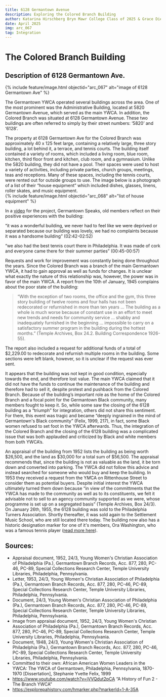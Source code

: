 ```yaml
---
title: 6128 Germantown Avenue
description: Exploring the Colored Branch Building
author: Katarina Hirschberg Bryn Mawr College Class of 2025 & Grace Diehl Bryn Mawr College Class of 2027
date: April 2025
img: arc_067
tag: Integration
---
```


# The Colored Branch Building 

## Description of 6128 Germantown Ave. 

{% include feature/image.html objectid="arc_067" alt="image of 6128 Germantown Ave" %}

The Germantown YWCA operated several buildings across the area. One of the most prominent was the Administrative Building, located at 5820 Germantown Avenue, which served as the main YWCA. In addition, the Colored Branch was situated at 6128 Germantown Avenue. These two buildings are often referred to simply by their street numbers: ‘5820’ and ‘6128’.

The property at 6128 Germantown Ave for the Colored Branch was approximately 40 x 125 feet large, containing a relatively large, three story building, a lot behind it, a terrace, and tennis courts. The building itself contained a variety of rooms, which included a living room, blue room, kitchen, third floor front and kitchen, club room, and a gymnasium. Unlike the 5820 building, they did not have a pool. Their spaces were used to host a variety of activities, including private parties, church groups, meetings, teas and receptions. Many of these spaces, including the tennis courts, were rented out for outside groups to use. The image below is a photograph of a list of their “house equipment” which included dishes, glasses, linens, roller skates, and music equipment.  
{% include feature/image.html objectid="arc_068" alt="list of house equipment" %}

In a [video](https://www.youtube.com/watch?v=jVVQdut2pCA) for the project, Germantown Speaks, old members reflect on their positive experiences with the building: 

“it was a wonderful building, we never had to feel like we were deprived or separated because our building was lovely, we had no complaints because it was a handsome building” (02:42-02:52) 

“we also had the best tennis court there in Philadelphia. It was made of cork and everyone came there for their summer parties” (00:45-00:57) 

Requests and work for improvement was constantly being done throughout the years. Since the Colored Branch was a branch of the main Germantown YWCA, it had to gain approval as well as funds for changes. It is unclear what exactly the nature of this relationship was, however, the power was in favor of the main YWCA. A report from the 10th of January, 1945 complains about the poor state of the building:  

>“With the exception of two rooms, the office and the gym, this three story building of twelve rooms and four halls has not been redecorated or refurnished in more than ten years ... The building as a whole is much worse because of constant use in an effort to meet new trends and needs for community service ... shabby and inadequately furnished in the beginning ... impossible to carry on a satisfactory summer program in the building during the hottest months.” (Temple Archives, Box 24.2. Building Correspondence 1926-55).  

The report also included a request for additional funds of a total of $2,229.00 to redecorate and refurnish multiple rooms in the building. Some sections were left blank, however, so it is unclear if the request was ever sent.   

It appears that the building was not kept in good condition, especially towards the end, and therefore lost value. The main YWCA claimed that it did not have the funds to continue the maintenance of the building and therefore had to sell it, despite protest and pushback from the Colored Branch. Because of the building’s important role as the home of the Colored Branch and a focal point for the Germantown Black community, many members fought to keep it. So, while some saw the closing of the 6128 building as a “triumph” for integration, others did not share this sentiment. For them, this event was tragic and became “deeply ingrained in the mind of Germantown's Black community” (Felix, 1999, 217), in fact, some Black women refused to set foot in the YWCA afterwards. Thus, the integration of the Colored Branch and the closing of the 6128 building was a complicated issue that was both applauded and criticized by Black and white members from both YWCA’s. 

An appraisal of the building from 1952 lists the building as being worth $26,500, and the land as $30,000 for a total sum of $56,500. The appraisal recommends that, since the building is not as valuable as the land, it be torn down and converted into parking. The YWCA did not follow this advice and instead searched for someone who would buy and keep the building. In 1953 they received a request from the Y*M*CA on Rittenhouse Street to consider them as potential buyers. Despite initial interest the YWCA ultimately turned them down because “in view of the committments that the YWCA has made to the community as well as to its constituents, we felt it advisable not to sell to an agency community supported as we were, whose programme is set up on a segregated basis” (Temple Archives, Box 24/3). On January 26th, 1955, the 6128 building was sold to the Philadelphia Turners Association. Shortly thereafter, it was sold again to the Settlement Music School, who are still located there today. The building now also has a historic designation marker for one of it's members, Ora Washington, who was a famous tennis player ([read more here](https://explorepahistory.com/hmarker.php?markerId=1-A-35A)). 

## Sources: 
- Appraisal document, 1952, 24/3, Young Women's Christian Association of Philadelphia (Pa.), Germantown Branch Records, Acc. 877, 280, PC-46, PC-89, Special Collections Research Center, Temple University Libraries, Philadelphia, Pennsylvania. 
- Letter, 1953, 24/3, Young Women's Christian Association of Philadelphia (Pa.), Germantown Branch Records, Acc. 877, 280, PC-46, PC-89, Special Collections Research Center, Temple University Libraries, Philadelphia, Pennsylvania. 
- Document, 24/3, Young Women's Christian Association of Philadelphia (Pa.), Germantown Branch Records, Acc. 877, 280, PC-46, PC-89, Special Collections Research Center, Temple University Libraries, Philadelphia, Pennsylvania. 
- Image from appraisal document, 1952, 24/3, Young Women's Christian Association of Philadelphia (Pa.), Germantown Branch Records, Acc. 877, 280, PC-46, PC-89, Special Collections Research Center, Temple University Libraries, Philadelphia, Pennsylvania. 
- Document, 1948, 24/3, Young Women's Christian Association of Philadelphia (Pa.), Germantown Branch Records, Acc. 877, 280, PC-46, PC-89, Special Collections Research Center, Temple University Libraries, Philadelphia, Pennsylvania. 
- Committed to their own: African American Women Leaders in the YWCA: The YWCA of Germantown, Philadelphia, Pennsylvania, 1870-1970 [Dissertation], Stephanie Yvette Felix, 1999 
- https://www.youtube.com/watch?v=jVVQdut2pCA “A History of Fun 2 - The Branch YWCA” 
- https://explorepahistory.com/hmarker.php?markerId=1-A-35A 
